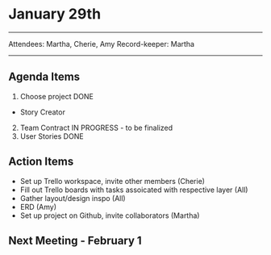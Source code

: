 # January 29th
---
Attendees: Martha, Cherie, Amy
Record-keeper: Martha

---
## Agenda Items
1. Choose project DONE
  - Story Creator
2. Team Contract IN PROGRESS - to be finalized
3. User Stories DONE

## Action Items
- Set up Trello workspace, invite other members (Cherie)
- Fill out Trello boards with tasks assoicated with respective layer (All)
- Gather layout/design inspo (All)
- ERD (Amy)
- Set up project on Github, invite collaborators (Martha)

## Next Meeting - February 1
